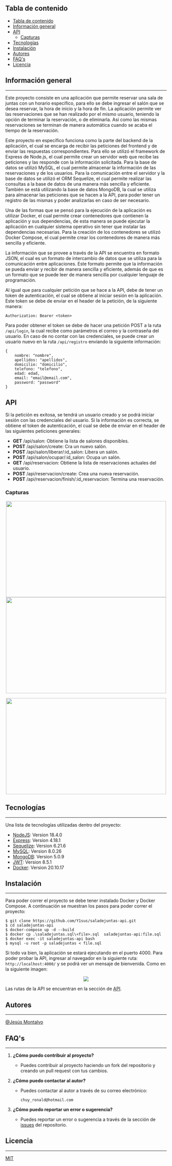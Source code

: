 ## Tabla de contenido

- [Tabla de contenido](#tabla-de-contenido)
- [Información general](#información-general)
- [API](#api)
  - [Capturas](#capturas)
- [Tecnologías](#tecnologías)
- [Instalación](#instalación)
- [Autores](#autores)
- [FAQ's](#faqs)
- [Licencia](#licencia)

## Información general

---

Este proyecto consiste en una aplicación que permite reservar una sala de juntas con un horario específico, para ello se debe ingresar el salón que se desea reservar, la hora de inicio y la hora de fin. La aplicación permite ver las reservaciones que se han realizado por el mismo usuario, teniendo la opción de terminar la reservación, o de eliminarla.
Así como las mismas reservaciones se terminan de manera automática cuando se acaba el tiempo de la reservación.

Este proyecto en específico funciona como la parte del backend de la aplicación, el cual se encarga de recibir las peticiones del frontend y de enviar las respuestas correspondientes. Para ello se utilizó el framework de Express de Node.js, el cual permite crear un servidor web que recibe las peticiones y las responde con la información solicitada. Para la base de datos se utilizó MySQL, el cual permite almacenar la información de las reservaciones y de los usuarios. Para la comunicación entre el servidor y la base de datos se utilizó el ORM Sequelize, el cual permite realizar las consultas a la base de datos de una manera más sencilla y eficiente.
También se está utilizando la base de datos MongoDB, la cual se utiliza para almacenar las peticiones que se hacen a la API, para poder tener un registro de las mismas y poder analizarlas en caso de ser necesario.

Una de las formas que se pensó para la ejecución de la aplicación es utilizar Docker, el cual permite crear contenedores que contienen la aplicación y sus dependencias, de esta manera se puede ejecutar la aplicación en cualquier sistema operativo sin tener que instalar las dependencias necesarias. Para la creación de los contenedores se utilizó Docker Compose, el cual permite crear los contenedores de manera más sencilla y eficiente.

La información que se provee a través de la API se encuentra en formato JSON, el cual es un formato de intercambio de datos que se utiliza para la comunicación entre aplicaciones. Este formato permite que la información se pueda enviar y recibir de manera sencilla y eficiente, además de que es un formato que se puede leer de manera sencilla por cualquier lenguaje de programación.

Al igual que para cualquier petición que se hace a la API, debe de tener un token de autenticación, el cual se obtiene al iniciar sesión en la aplicación. Este token se debe de enviar en el header de la petición, de la siguiente manera:

```
Authorization: Bearer <token>
```

Para poder obtener el token se debe de hacer una petición POST a la ruta `/api/login`, la cual recibe como parámetros el correo y la contraseña del usuario. En caso de no contar con las credenciales, se puede crear un usuario nuevo en la ruta `/api/registro` enviando la siguiente información:

```
{
	nombre: "nombre",
	apellidos: "apellidos",
	domicilio: "domicilio",
	telefono: "telefono",
	edad: edad,
	email: "email@email.com",
	password: "password"
}
```

## API

Si la petición es exitosa, se tendrá un usuario creado y se podrá iniciar sesión con las credenciales del usuario.
Si la información es correcta, se obtiene el token de autenticación, el cual se debe de enviar en el header de las siguientes peticiones generales:

- **GET** /api/salon: Obtiene la lista de salones disponibles.
- **POST** /api/salon/create: Cra un nuevo salón.
- **POST** /api/salon/liberar/:id_salon: Libera un salón.
- **POST** /api/salon/ocupar/:id_salon: Ocupa un salón.
- **GET** /api/reservacion: Obtiene la lista de reservaciones actuales del usuario.
- **POST** /api/reservacion/create: Crea una nueva reservación.
- **POST** /api/reservacion/finish/:id_reservacion: Termina una reservación.

### Capturas

<div align="center">

<img src="https://user-images.githubusercontent.com/8833858/190925052-1b839cb7-45f6-483b-a509-7fef0287bb14.png" width="500px" height="300px" />

<img src="https://user-images.githubusercontent.com/8833858/190925099-c61dfebb-30b5-45cf-aa84-1bf794917571.png" width="500px" height="300px"/>

<img src="https://user-images.githubusercontent.com/8833858/190925345-9bdf39c7-e4cf-4703-aaee-eea9a8b349a3.png" width="500px" height="300px" style="margin-top:15px"/>
</div>

## Tecnologías

---

Una lista de tecnologías utilizadas dentro del proyecto:

- [NodeJS](https://nodejs.org/en/about/): Version 18.4.0
- [Express](http://expressjs.com/en/guide/routing.html): Version 4.18.1
- [Sequelize](https://sequelize.org/api/v6/identifiers): Version 6.21.6
- [MySQL](https://www.mysql.com/): Version 8.0.26
- [MongoDB](https://www.mongodb.com/): Version 5.0.9
- [JWT](https://jwt.io/): Version 8.5.1
- [Docker](https://www.docker.com/): Version 20.10.17

## Instalación

---

Para poder correr el proyecto se debe tener instalado Docker y Docker Compose.
A continuación se muestran los pasos para poder correr el proyecto:

```
$ git clone https://github.com/Y1sus/saladejuntas-api.git
$ cd saladejuntas-api
$ docker-compose up -d --build
$ docker cp .\saladejuntas.sql\<file>.sql  saladejuntas-api:file.sql
$ docker exec -it saladejuntas-api bash
$ mysql -u root -p saladejuntas < file.sql
```

Si todo va bien, la aplicación se estará ejecutando en el puerto 4000.
Para poder probar la API, ingresar al navegador en la siguiente ruta: `http://localhost:4000/` y se podrá ver un mensaje de bienvenida.
Como en la siguiente imagen:

<div align="center">

<img src="https://user-images.githubusercontent.com/8833858/190925738-b85c664f-36bd-48ef-a12f-a0de6bba79bc.png"/>

</div>

Las rutas de la API se encuentran en la sección de [API](#api).

## Autores

---

[@Jesús Montalvo](https://github.com/Y1sus/)

## FAQ's

---

1. **¿Cómo puedo contribuir al proyecto?**

   - Puedes contribuir al proyecto haciendo un fork del repositorio y creando un pull request con tus cambios.

2. **¿Cómo puedo contactar al autor?**

   - Puedes contactar al autor a través de su correo electrónico:
     ```
     chuy_ronald@hotmail.com
     ```

3. **¿Cómo puedo reportar un error o sugerencia?**

   - Puedes reportar un error o sugerencia a través de la sección de [issues](https://github.com/Y1sus/saladejuntas-api/issues "issues") del repositorio.

## Licencia

---

[MIT](https://choosealicense.com/licenses/mit/)
